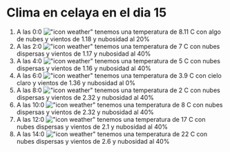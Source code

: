 # Clima en celaya en el dia 15

1. A las 0:0 !["icon weather"](http://openweathermap.org/img/w/02n.png) tenemos una temperatura de 8.11 C con algo de nubes y  vientos de 1.18 y nubosidad al 20%
1. A las 2:0 !["icon weather"](http://openweathermap.org/img/w/03n.png) tenemos una temperatura de 7 C con nubes dispersas y  vientos de 1.17 y nubosidad al 40%
1. A las 4:0 !["icon weather"](http://openweathermap.org/img/w/03n.png) tenemos una temperatura de 5 C con nubes dispersas y  vientos de 1.16 y nubosidad al 40%
1. A las 6:0 !["icon weather"](http://openweathermap.org/img/w/01n.png) tenemos una temperatura de 3.9 C con cielo claro y  vientos de 1.36 y nubosidad al 0%
1. A las 8:0 !["icon weather"](http://openweathermap.org/img/w/03n.png) tenemos una temperatura de 2 C con nubes dispersas y  vientos de 2.32 y nubosidad al 40%
1. A las 10:0 !["icon weather"](http://openweathermap.org/img/w/03d.png) tenemos una temperatura de 8 C con nubes dispersas y  vientos de 2.32 y nubosidad al 40%
1. A las 12:0 !["icon weather"](http://openweathermap.org/img/w/03d.png) tenemos una temperatura de 17 C con nubes dispersas y  vientos de 2.1 y nubosidad al 40%
1. A las 14:0 !["icon weather"](http://openweathermap.org/img/w/03d.png) tenemos una temperatura de 22 C con nubes dispersas y  vientos de 2.6 y nubosidad al 40%
